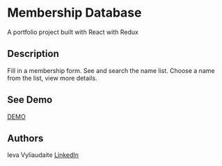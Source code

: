 
# Membership Database

A portfolio project built with React with Redux

## Description

Fill in a membership form. See and search the name list. Choose a name from the list, view more details.

## See Demo

[DEMO](https://farmers-database.herokuapp.com/)


## Authors

 Ieva Vyliaudaite 
 [LinkedIn](https://www.linkedin.com/in/ievavyliaudaite/)



